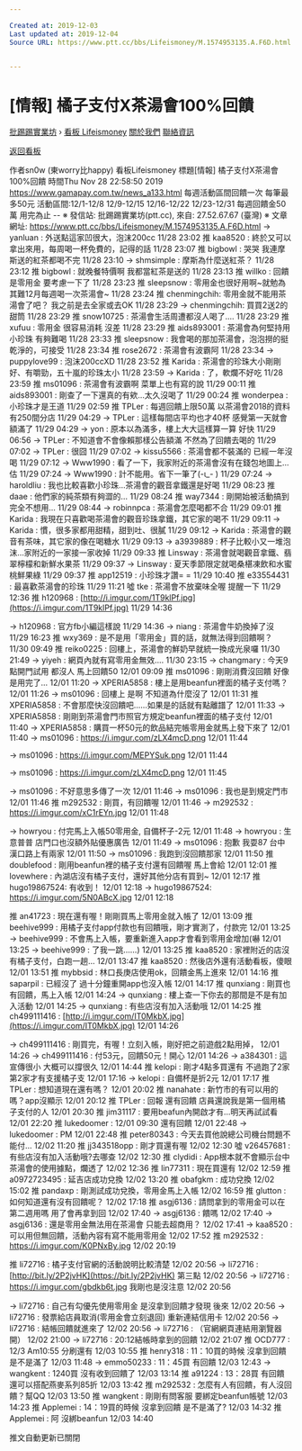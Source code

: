 ```yaml
---

Created at: 2019-12-03
Last updated at: 2019-12-04
Source URL: https://www.ptt.cc/bbs/Lifeismoney/M.1574953135.A.F6D.html


---
```


# [情報] 橘子支付X茶湯會100%回饋


[批踢踢實業坊](https://www.ptt.cc/bbs/) › [看板 Lifeismoney](https://www.ptt.cc/bbs/Lifeismoney/index.html) [關於我們](https://www.ptt.cc/about.html) [聯絡資訊](https://www.ptt.cc/contact.html)

[返回看板](https://www.ptt.cc/bbs/Lifeismoney/index.html)

作者sn0w (東worry比happy)
看板Lifeismoney
標題\[情報\] 橘子支付X茶湯會100%回饋
時間Thu Nov 28 22:58:50 2019
<https://www.gamapay.com.tw/news_a133.html> 每週活動區間回饋一次 每筆最多50元 活動區間:12/1-12/8 12/9-12/15 12/16-12/22 12/23-12/31 每週回饋金50萬 用完為止 -- ※ 發信站: 批踢踢實業坊(ptt.cc), 來自: 27.52.67.67 (臺灣) ※ 文章網址: <https://www.ptt.cc/bbs/Lifeismoney/M.1574953135.A.F6D.html>
→ yanluan : 外送點這家凹很大，泡沫200cc 11/28 23:02
推 kaa8520 : 終於又可以拿出來用，每周喝一杯免費的，記得的話 11/28 23:07
推 bigbowl : 哭哭 我連摩斯送的紅茶都喝不完 11/28 23:10
→ shmsimple : 摩斯為什麼送紅茶？ 11/28 23:12
推 bigbowl : 就晚餐特價啊 我都當紅茶是送的 11/28 23:13
推 willko : 回饋是零用金 要考慮一下了 11/28 23:23
推 sleepsnow : 零用金也很好用啊~就勉為其難12月每週喝一次茶湯會~ 11/28 23:24
推 chenmingchih: 零用金就不能用茶湯會了吧？ 我之前是去全家或去OK 11/28 23:29
→ chenmingchih: 買買2送2的甜筒 11/28 23:29
推 snow10725 : 茶湯會生活周遭都沒人喝了.... 11/28 23:29
推 xufuu : 零用金 很容易消耗 沒差 11/28 23:29
推 aids893001 : 茶湯會為何堅持用小珍珠 有夠難喝 11/28 23:33
推 sleepsnow : 我會喝的那加茶湯會，泡泡撈的挺乾淨的，可接受 11/28 23:34
推 rose2672 : 茶湯會有波霸阿 11/28 23:34
→ puppylove99 : 泡沫200ccXD 11/28 23:52
推 Karida : 茶湯會的珍珠大小剛剛好、有嚼勁，五十嵐的珍珠太小 11/28 23:59
→ Karida : 了，軟爛不好吃 11/28 23:59
推 ms01096 : 茶湯會有波霸啊 菜單上也有寫的說 11/29 00:11
推 aids893001 : 剛查了一下還真的有欸...太久沒喝了 11/29 00:24
推 wonderpea : 小珍珠才是王道 11/29 02:59
推 TPLer : 每週回饋上限50萬 以茶湯會2018的資料有250間分店 11/29 04:29
→ TPLer : 這樣每間店平均也才40杯 感覺第一天就會額滿了 11/29 04:29
→ yon : 原本以為滿多，樓上大大這樣算一算 好快 11/29 06:56
→ TPLer : 不知道會不會像賴那樣公告額滿 不然為了回饋去喝的 11/29 07:02
→ TPLer : 很囧 11/29 07:02
→ kissu5566 : 茶湯會都不裝滿的 已經一年沒喝 11/29 07:12
→ Www1990 : 看了一下，我家附近的茶湯會沒有在錢包地圖上...估 11/29 07:24
→ Www1990 : 計不能用。省下一筆了(-ι\_- ) 11/29 07:24
→ haroldliu : 我也比較喜歡小珍珠...茶湯會的觀音拿鐵還是好喝 11/29 08:23
推 daae : 他們家的純茶類有夠澀的… 11/29 08:24
推 way7344 : 剛開始被活動搞到完全不想用... 11/29 08:44
→ robinnpca : 茶湯會怎麼喝都不合 11/29 09:01
推 Karida : 我現在只喜歡喝茶湯會的觀音珍珠拿鐵，其它家的喝不 11/29 09:11
→ Karida : 慣，很多家都用甜精，甜到吐、很膩 11/29 09:12
→ Karida : 茶湯會的觀音有茶味，其它家的像在喝糖水 11/29 09:13
→ a3939889 : 杯子比較小又一堆泡沫...家附近的一家接一家收掉 11/29 09:33
推 Linsway : 茶湯會就喝觀音拿鐵、翡翠檸檬和新鮮水果茶 11/29 09:37
→ Linsway : 夏天季節限定就喝桑椹凍飲和水蜜桃鮮果綠 11/29 09:37
推 app12519 : 小珍珠才讚= = 11/29 10:40
推 e33554431 : 最喜歡茶湯會的珍珠 11/29 11:21
噓 tke : 茶湯會不放棄味全喔 提醒一下 11/29 12:36
推 h120968 : [http://i.imgur.com/1T9klPf.jpg](https://i.imgur.com/1T9klPf.jpg) 11/29 14:36

→ h120968 : 官方fb小編這樣說 11/29 14:36
→ niang : 茶湯會牛奶換掉了沒 11/29 16:23
推 wxy369 : 是不是用「零用金」買的話，就無法得到回饋啊？ 11/30 09:49
推 reiko0225 : 回樓上，茶湯會的鮮奶早就統一換成光泉囉 11/30 21:49
→ yiyeh : 網頁內就有寫零用金無效.... 11/30 23:15
→ changmary : 今天9點開門試用 都沒人 馬上回饋50 12/01 09:09
推 ms01096 : 剛剛消費沒回饋 好像是用完了... 12/01 11:20
→ XPERIA5858 : 樓上是用beanfun裡面的橘子支付嗎？ 12/01 11:26
→ ms01096 : 回樓上 是啊 不知道為什麼沒了 12/01 11:31
推 XPERIA5858 : 不會那麼快沒回饋吧......如果是的話就有點離譜了 12/01 11:33
→ XPERIA5858 : 剛剛到茶湯會門市照官方規定beanfun裡面的橘子支付 12/01 11:40
→ XPERIA5858 : 購買一杯50元的飲品結完帳零用金就馬上發下來了 12/01 11:40
→ ms01096 : <https://i.imgur.com/zLX4mcD.png> 12/01 11:44

→ ms01096 : <https://i.imgur.com/MEPYSuk.png> 12/01 11:44

→ ms01096 : <https://i.imgur.com/zLX4mcD.png> 12/01 11:45

→ ms01096 : 不好意思多傳了一次 12/01 11:46
→ ms01096 : 我也是到規定門市 12/01 11:46
推 m292532 : 剛買，有回饋喔 12/01 11:46
→ m292532 : <https://i.imgur.com/xC1rEYn.jpg> 12/01 11:48

→ howryou : 付完馬上入帳50零用金, 自備杯子-2元 12/01 11:48
→ howryou : 生意普普 店門口也沒額外貼優惠廣告 12/01 11:49
→ ms01096 : 抱歉 我耍87 台中漢口路上有兩家 12/01 11:50
→ ms01096 : 我跑到沒回饋那家 12/01 11:50
推 doublefood : 剛用beanfun裡的橘子支付還有回饋喔 馬上會給 12/01 12:01
推 lovewhere : 內湖店沒有橘子支付，還好其他分店有買到~ 12/01 12:17
推 hugo19867524: 有收到！ 12/01 12:18
→ hugo19867524: <https://i.imgur.com/5N0ABcX.jpg> 12/01 12:18

推 an41723 : 現在還有喔！剛剛買馬上零用金就入帳了 12/01 13:09
推 beehive999 : 用橘子支付app付款也有回饋哦，剛才實測了，付款完 12/01 13:25
→ beehive999 : 不會馬上入帳，要重新進入app才會看到零用金增加(嚇 12/01 13:25
→ beehive999 : 了我一跳……) 12/01 13:25
推 kaa8520 : 家裡附近的店沒有橘子支付，白跑一趟… 12/01 13:47
推 kaa8520 : 然後店外還有活動看板，傻眼 12/01 13:51
推 mybbsid : 林口長庚店使用ok，回饋金馬上進來 12/01 14:16
推 saparpil : 已經沒了 過十分鐘重開app也沒入帳 12/01 14:17
推 qunxiang : 剛買也有回饋，馬上入帳 12/01 14:24
→ qunxiang : 樓上查一下你去的那間是不是有加入活動 12/01 14:25
→ qunxiang : 有些店沒有加入活動哦 12/01 14:25
推 ch499111416 : [http://i.imgur.com/IT0MkbX.jpg](https://i.imgur.com/IT0MkbX.jpg) 12/01 14:26

→ ch499111416 : 剛買完，有喔！立刻入帳，剛好把之前遊戲2點用掉， 12/01 14:26
→ ch499111416 : 付53元，回饋50元！開心 12/01 14:26
→ a384301 : 這宣傳很小 大概可以撐很久 12/01 14:44
推 kelopi : 剛才4點多買還有 不過跑了2家 第2家才有支援橘子支 12/01 17:16
→ kelopi : 自備杯是折2元 12/01 17:17
推 TPLer : 想知道現在還有嗎？ 12/01 20:02
推 nanahate : 新竹市的有可以用的嗎？app沒顯示 12/01 20:12
推 TPLer : 回報 還有回饋 店員還說我是第一個用橘子支付的人 12/01 20:30
推 jim31117 : 要用beafun內開啟才有...明天再試試看 12/01 22:20
推 lukedoomer : 12/01 09:30 還有回饋 12/01 22:48
→ lukedoomer : PM 12/01 22:48
推 peter80343 : 今天去買他說總公司機台問題不能付... 12/02 11:20
推 jj343518opp : 剛才買還有喔 12/02 12:30
噓 v26457681 : 有些店沒有加入活動哦?去哪查 12/02 12:30
推 clydidi : App根本就不會顯示台中茶湯會的使用據點，爛透了 12/02 12:36
推 lin77311 : 現在買還有 12/02 12:59
推 a0972723495 : 延吉店成功兌換 12/02 13:20
推 obafgkm : 成功兌換 12/02 15:02
推 pandaxp : 剛測試成功兌換，零用金馬上入帳 12/02 16:59
推 glutton : 如何知道還有沒有回饋呢？ 12/02 17:18
推 asgj6136 : 請問拿到的零用金可以在第二週用嗎 用了會再拿到回 12/02 17:40
→ asgj6136 : 饋嗎 12/02 17:40
→ asgj6136 : 還是零用金無法用在茶湯會 只能去超商用？ 12/02 17:41
→ kaa8520 : 可以用但無回饋，活動內容有寫不能用零用金 12/02 17:52
推 m292532 : <https://i.imgur.com/K0PNxBy.jpg> 12/02 20:19

推 li72716 : 橘子支付官網的活動說明比較清楚 12/02 20:56
→ li72716 : [http://bit.ly/2P2jvHK](https://bit.ly/2P2jvHK) 第三點 12/02 20:56
→ li72716 : <https://i.imgur.com/gbdkb6t.jpg> 我剛也是沒注意 12/02 20:56

→ li72716 : 自己有勾優先使用零用金 是沒拿到回饋才發現 後來 12/02 20:56
→ li72716 : 發票給店員取消(零用金會立刻退回) 重新連結信用卡 12/02 20:56
→ li72716 : 結帳回饋就進來了 12/02 20:56
→ li72716 : （官網網頁連結用瀏覽器開） 12/02 21:00
→ li72716 : 20:12結帳時拿到的回饋 12/02 21:07
推 OCD777 : 12/3 Am10:55 分刷還有 12/03 10:55
推 henry318 : 11：10買的時候 沒拿到回饋 是不是滿了 12/03 11:48
→ emmo50233 : 11：45買 有回饋 12/03 12:43
→ wangkent : 1240買 沒有收到回饋了 12/03 13:14
推 a91224 : 13：28買 有回饋 還可以搭配燕麥系列85折 12/03 13:42
推 m292532 : 怎麼有人有回饋，有人沒回饋？幫QQ 12/03 13:50
推 wangkent : 剛剛有問客服 要綁定beanfun帳號 12/03 14:23
推 Applemei : 14：19買的時候 沒拿到回饋 是不是滿了? 12/03 14:32
推 Applemei : 阿 沒綁beanfun 12/03 14:40

推文自動更新已關閉

